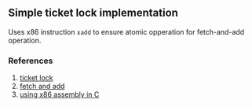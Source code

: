 ## Simple ticket lock implementation

Uses x86 instruction `xadd` to ensure atomic opperation for fetch-and-add operation.

### References
1. [ticket lock](http://pages.cs.wisc.edu/~remzi/OSTEP/threads-locks.pdf)
2. [fetch and add](https://en.wikipedia.org/wiki/Fetch-and-add)
3. [using x86 assembly in C](https://gcc.gnu.org/onlinedocs/gcc/Extended-Asm.html)
